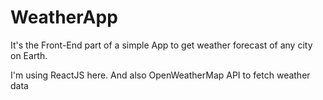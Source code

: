 # WeatherApp
It's the Front-End part of a simple App to get weather forecast of any city on Earth.

I'm using ReactJS here. And also OpenWeatherMap API to fetch weather data